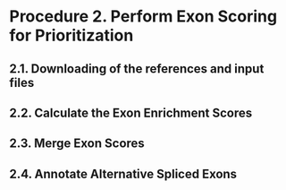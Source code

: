 # Procedure 2. Perform Exon Scoring for Prioritization
## 2.1. Downloading of the references and input files
## 2.2. Calculate the Exon Enrichment Scores
## 2.3. Merge Exon Scores
## 2.4. Annotate Alternative Spliced Exons
